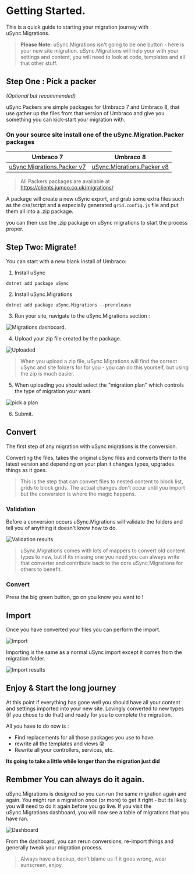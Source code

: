 # Getting Started.

This is a quick guide to starting your migration journey with uSync.Migrations. 

> **Please Note:** uSync.Migrations isn't going to be one button - here is your new site migration. uSync.Migrations will help your with your settings and content, you will need to look at code, templates and all that other stuff. 


## Step One : Pick a packer 
*(Optional but recommended)*

uSync Packers are simple packages for Umbraco 7 and Umbraco 8, that use gather up the files from that version of Umbraco and give you something you can kick-start your migration with. 

### On your source site install one of the uSync.Migration.Packer packages

| Umbraco 7 | Umbraco 8
| - | -
| [uSync.Migrations.Packer v7](https://clients.jumoo.co.uk/migrations/uSync.Migrations.Packer_7.0.1.zip) | [uSync.Migrations.Packer v8](https://clients.jumoo.co.uk/migrations/uSync.Migrations.Packer_8.0.0.zip)

> All Packers packages are available at https://clients.jumoo.co.uk/migrations/


A package will create a new uSync export, and grab some extra files such as the css/script and a especially generated `grid.config.js` file and put them all into a .zip package. 

you can then use the .zip package on uSync migrations to start the process proper.

## Step Two: Migrate! 

You can start with a new blank install of Umbraco:

1. Install uSync

```
dotnet add package uSync
```

2. Install uSync.Migrations

```
dotnet add package uSync.Migrations --prerelease
```

3. Run your site, navigate to the uSync.Migrations section : 

![Migrations dashboard.](assets/migrations-new.png)

4. Upload your zip file created by the package. 

![Uploaded](assets/migrations-upload.png)

> When you upload a zip file, uSync Migrations will find the correct uSync and site folders for for you - you can do this yourself, but using the zip is much easier. 

5. When uploading you should select the "migration plan" which controls the type of migration your want. 

![pick a plan](assets/migrations-pickplan.png)

6. Submit.

## Convert 

The first step of any migration with uSync migrations is the conversion.

Converting the files, takes the original uSync files and converts them to the latest version and depending on your plan it changes types, upgrades things as it goes. 

> This is the step that can convert files to nested content to block list, grids to block grids. The actual changes don't occur until you import but the conversion is where the magic happens. 

### Validation
Before a conversion occurs uSync.Migrations will validate the folders and tell you of anything it doesn't know how to do. 

![Validation results](assets/migrations-validate.png)

> uSync.Migrations comes with lots of mappers to convert old content types to new, but if its missing one you need you can always write that converter and contribute back to the core uSync.Migrations for others to benefit.

### Convert

Press the big green button, go on you know you want to !

## Import

Once you have converted your files you can perform the import. 

![Import](assets/migrations-import.png)

Importing is the same as a normal uSync import except it comes from the migration folder.

![Import results](assets/migrations-import-results.png)

## Enjoy & Start the long journey

At this point if everything has gone well you should have all your content and settings imported into your new site. Lovingly converted to new types (if you chose to do that) and ready for you to complete the migration.

All you have to do now is : 
- Find replacements for all those packages you use to have.
- rewrite all the templates and views 😰
- Rewrite all your controllers, services, etc.

**Its going to take a little while longer than the migration just did**

## Rembmer You can always do it again.

uSync.Migrations is designed so you can run the same migration again and again. You might run a migration once (or more) to get it right - but its likely you will need to do it again before you go live. If you visit the uSync.Migrations dashboard, you will now see a table of migrations that you have ran. 

![Dashboard](assets/migrations-dashboard.png)

From the dashboard, you can rerun conversions, re-import things and generally tweak your migration process.


> Always have a backup, don't blame us if it goes wrong, wear sunscreen, enjoy. 